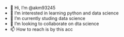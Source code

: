 - 👋 Hi, I’m @akm93245
- 👀 I’m interested in learning python and data science
- 🌱 I’m currently studing data science
- 💞️ I’m looking to collaborate on dta science
- 📫 How to reach is by this acc

<!---
akm93245/akm93245 is a ✨ special ✨ repository because its `README.md` (this file) appears on your GitHub profile.
You can click the Preview link to take a look at your changes.
--->
